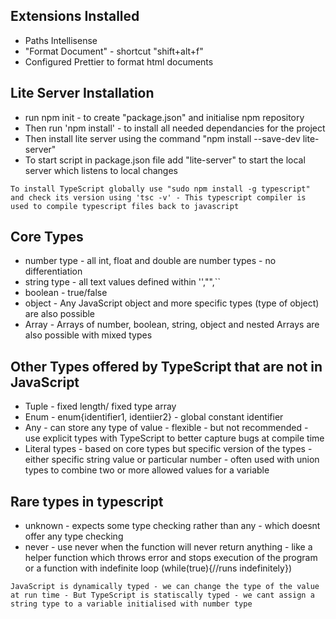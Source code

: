 ## Extensions Installed 
- Paths Intellisense
- "Format Document" - shortcut "shift+alt+f" 
- Configured Prettier to format html documents

## Lite Server Installation 
- run npm init - to create "package.json" and initialise npm repository 
- Then run 'npm install' - to install all needed dependancies for the project
- Then install lite server using the command "npm install --save-dev lite-server"
- To start script in package.json file add "lite-server" to start the local server which listens to local changes 

`To install TypeScript globally use "sudo npm install -g typescript" and check its version using 'tsc -v' - This typescript compiler is used to compile typescript files back to javascript`

## Core Types
- number type - all int, float and double are number types - no differentiation
- string type - all text values defined within '',"",`` 
- boolean - true/false
- object - Any JavaScript object and more specific types (type of object) are also possible
- Array -  Arrays of number, boolean, string, object and nested Arrays are also possible with mixed types

## Other Types offered by TypeScript that are not in JavaScript
- Tuple - fixed length/ fixed type array 
- Enum - enum{identifier1, identiier2} - global constant identifier
- Any - can store any type of value - flexible - but not recommended - use explicit types with TypeScript to better capture bugs at compile time
- Literal types - based on core types but specific version of the types - either specific string value or particular number - often used with union types to combine two or more allowed values for a variable

## Rare types in typescript
- unknown - expects some type checking rather than any - which doesnt offer any type checking
- never - use never when the function will never return anything - like a helper function which throws error and stops execution of the program or a function with indefinite loop (while(true){//runs indefinitely})

`JavaScript is dynamically typed - we can change the type of the value at run time - But TypeScript is statiscally typed - we cant assign a string type to a variable initialised with number type`